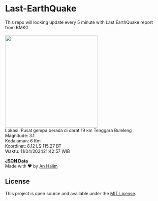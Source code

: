 # Last-EarthQuake
This repo will looking update every 5 minute with Last EarthQuake report from BMKG
<br>
<br>
<img src="https://static.bmkg.go.id/20240411214257.mmi.jpg" width="300"/>
<br>
Lokasi: Pusat gempa berada di darat 19 km Tenggara Buleleng <br>
Magnitude: 3.1 <br>
Kedalaman: 6 Km <br>
Koordinat: 8.12 LS 115.27 BT <br>
Waktu: 11/04/202421:42:57 WIB <br>

<a href="./data/data.json">**JSON Data**</a>
<br>
Made with ❤️ by <a href="https://github.com/an-halim">An Halim</a>
## License

This project is open source and available under the [MIT License](LICENSE).
